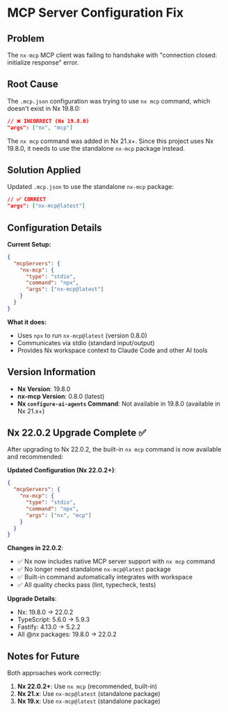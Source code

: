 # MCP Server Configuration Fix

## Problem

The `nx-mcp` MCP client was failing to handshake with "connection closed: initialize response" error.

## Root Cause

The `.mcp.json` configuration was trying to use `nx mcp` command, which doesn't exist in Nx 19.8.0:

```json
// ❌ INCORRECT (Nx 19.8.0)
"args": ["nx", "mcp"]
```

The `nx mcp` command was added in Nx 21.x+. Since this project uses Nx 19.8.0, it needs to use the standalone `nx-mcp` package instead.

## Solution Applied

Updated `.mcp.json` to use the standalone `nx-mcp` package:

```json
// ✅ CORRECT
"args": ["nx-mcp@latest"]
```

## Configuration Details

**Current Setup:**

```json
{
  "mcpServers": {
    "nx-mcp": {
      "type": "stdio",
      "command": "npx",
      "args": ["nx-mcp@latest"]
    }
  }
}
```

**What it does:**

- Uses `npx` to run `nx-mcp@latest` (version 0.8.0)
- Communicates via stdio (standard input/output)
- Provides Nx workspace context to Claude Code and other AI tools

## Version Information

- **Nx Version**: 19.8.0
- **nx-mcp Version**: 0.8.0 (latest)
- **Nx `configure-ai-agents` Command**: Not available in 19.8.0 (available in Nx 21.x+)

## Nx 22.0.2 Upgrade Complete ✅

After upgrading to Nx 22.0.2, the built-in `nx mcp` command is now available and recommended:

**Updated Configuration (Nx 22.0.2+)**:

```json
{
  "mcpServers": {
    "nx-mcp": {
      "type": "stdio",
      "command": "npx",
      "args": ["nx", "mcp"]
    }
  }
}
```

**Changes in 22.0.2**:

- ✅ Nx now includes native MCP server support with `nx mcp` command
- ✅ No longer need standalone `nx-mcp@latest` package
- ✅ Built-in command automatically integrates with workspace
- ✅ All quality checks pass (lint, typecheck, tests)

**Upgrade Details**:

- Nx: 19.8.0 → 22.0.2
- TypeScript: 5.6.0 → 5.9.3
- Fastify: 4.13.0 → 5.2.2
- All @nx packages: 19.8.0 → 22.0.2

## Notes for Future

Both approaches work correctly:

1. **Nx 22.0.2+**: Use `nx mcp` (recommended, built-in)
2. **Nx 21.x**: Use `nx-mcp@latest` (standalone package)
3. **Nx 19.x**: Use `nx-mcp@latest` (standalone package)
